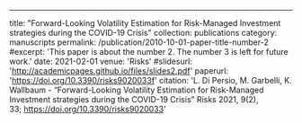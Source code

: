 ---
title: "Forward-Looking Volatility Estimation for Risk-Managed Investment strategies during the COVID-19 Crisis"
collection: publications
category: manuscripts
permalink: /publication/2010-10-01-paper-title-number-2
#excerpt: 'This paper is about the number 2. The number 3 is left for future work.'
date: 2021-02-01
venue: 'Risks'
#slidesurl: 'http://academicpages.github.io/files/slides2.pdf'
paperurl: 'https://doi.org/10.3390/risks9020033f'
citation: 'L. Di Persio, M. Garbelli, K. Wallbaum - “Forward-Looking Volatility Estimation for Risk-Managed Investment strategies during the COVID-19 Crisis”  Risks 2021, 9(2), 33; https://doi.org/10.3390/risks9020033'
